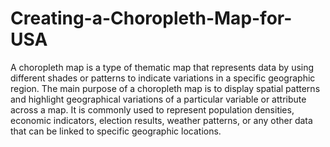 # Creating-a-Choropleth-Map-for-USA
A choropleth map is a type of thematic map that represents data by using different shades or patterns to indicate variations in a specific geographic region.
The main purpose of a choropleth map is to display spatial patterns and highlight geographical variations of a particular variable or attribute across a map. It is commonly used to represent population densities, economic indicators, election results, weather patterns, or any other data that can be linked to specific geographic locations.
